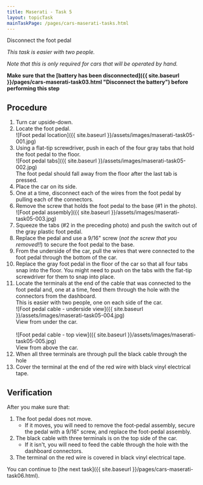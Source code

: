 ```yaml
---
title: Maserati - Task 5
layout: topicTask
mainTaskPage: /pages/cars-maserati-tasks.html
---
```


Disconnect the foot pedal

_This task is easier with two people._

_Note that this is only required for cars that will be operated by hand._

**Make sure that the [battery has been disconnected]({{ site.baseurl }}/pages/cars-maserati-task03.html "Disconnect the battery") before performing this step** 

## Procedure

1. Turn car upside-down.
2. Locate the foot pedal. <br />![Foot pedal location]({{ site.baseurl }}/assets/images/maserati-task05-001.jpg)
3. Using a flat-tip screwdriver, push in each of the four gray tabs that hold the foot pedal to the floor.<br />![Foot pedal tabs]({{ site.baseurl }}/assets/images/maserati-task05-002.jpg)<br /> The foot pedal should fall away from the floor after the last tab is pressed.
4. Place the car on its side.
5. One at a time, disconnect each of the wires from the foot pedal by pulling each of the connectors.
6. Remove the screw that holds the foot pedal to the base (#1 in the photo).<br />![Foot pedal assembly]({{ site.baseurl }}/assets/images/maserati-task05-003.jpg)
5. Squeeze the tabs (#2 in the preceding photo) and push the switch out of the gray plastic foot pedal.
6. Replace the pedal and use a 9/16" screw (_not the screw that you removed!!_) to secure the foot pedal to the base.
7. From the underside of the car, pull the wires that were connected to the foot pedal through the bottom of the car.
8. Replace the gray foot pedal in the floor of the car so that all four tabs snap into the floor. You might need to push on the tabs with the flat-tip screwdriver for them to snap into place.
9. Locate the terminals at the end of the cable that was connected to the foot pedal and, one at a time, feed them through the hole with the connectors from the dashboard. <br />This is easier with two people, one on each side of the car.<br />![Foot pedal cable - underside view]({{ site.baseurl }}/assets/images/maserati-task05-004.jpg)<br />View from under the car.<br /><br />![Foot pedal cable - top view]({{ site.baseurl }}/assets/images/maserati-task05-005.jpg)<br />View from above the car.<br />
10. When all three terminals are through pull the black cable through the hole
11. Cover the terminal at the end of the red wire with black vinyl electrical tape.

## Verification

After you make sure that:

1. The foot pedal does not move.
	- If it moves, you will need to remove the foot-pedal assembly,  secure the pedal with a 9/16" screw, and replace the foot-pedal assembly.
1. The black cable with three terminals is on the top side of the car.
	- If it isn't, you will need to feed the cable through the hole with the dashboard connectors.
2. The terminal on the red wire is covered in black vinyl electrical tape.

You can continue to [the next task]({{ site.baseurl }}/pages/cars-maserati-task06.html).
